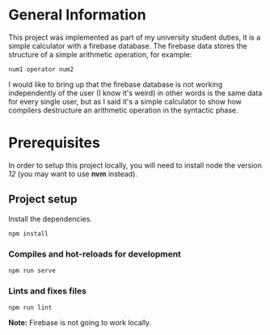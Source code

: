 # General Information
This project was implemented as part of my university student duties, it is a simple calculator with a firebase database. The firebase data stores the structure of a simple arithmetic operation, for example:

```
num1 operator num2
```

I would like to bring up that the firebase database is not working independently of the user (I know it's weird) in other words is the same data for every single user, but as I said it's a simple calculator to show how compilers destructure an arithmetic operation in the syntactic phase.

# Prerequisites

In order to setup this project locally, you will need to install node the version *12* (you may want to use **nvm** instead).

## Project setup

Install the dependencies.
```
npm install
```

### Compiles and hot-reloads for development
```
npm run serve
```

### Lints and fixes files
```
npm run lint
```

**Note:** Firebase is not going to work locally.
